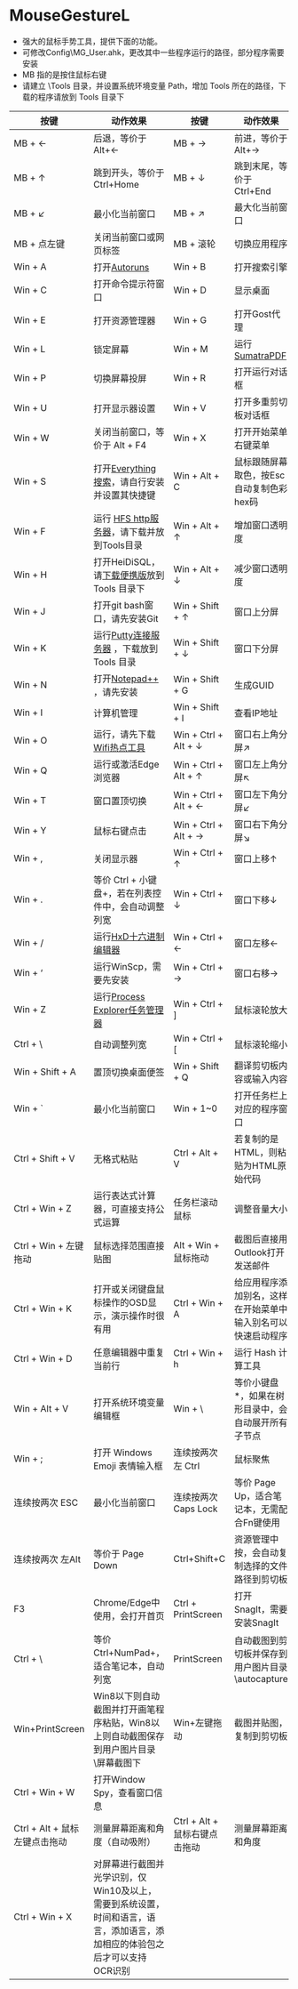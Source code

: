 # MouseGestureL

* 强大的鼠标手势工具，提供下面的功能。
* 可修改Config\MG_User.ahk，更改其中一些程序运行的路径，部分程序需要安装
* MB 指的是按住鼠标右键
* 请建立 \Tools 目录，并设置系统环境变量 Path，增加 Tools 所在的路径，下载的程序请放到 Tools 目录下

| 按键                | 动作效果                                                                              | 按键 | 动作效果                                                                       |
|-------------------|-----------------------------------------------------------------------------------| --- |----------------------------------------------------------------------------|
| MB + ←            | 后退，等价于 Alt+←                                                                      |MB + →| 前进，等价于 Alt+→                                                               |
| MB + ↑            | 跳到开头，等价于Ctrl+Home                                                                 |MB + ↓| 跳到末尾，等价于Ctrl+End                                                           |
| MB + ↙            | 最小化当前窗口                                                                           |MB + ↗| 最大化当前窗口                                                                    |
| MB + 点左键          | 关闭当前窗口或网页标签                                                                       |MB + 滚轮| 切换应用程序                                                                     |
| Win + A           | 打开[Autoruns](https://live.sysinternals.com/autoruns.exe)                          |Win + B| 打开搜索引擎                                                                     |
| Win + C           | 打开命令提示符窗口                                                                         |Win + D| 显示桌面                                                                       |
| Win + E           | 打开资源管理器                                                                           |Win + G| 打开Gost代理                                                                   |
| Win + L           | 锁定屏幕                                                                              |Win + M| 运行 [SumatraPDF](https://www.sumatrapdfreader.org/download-free-pdf-viewer) |
| Win + P           | 切换屏幕投屏                                                                            |Win + R| 打开运行对话框                                                                    |
| Win + U           | 打开显示器设置                                                                           |Win + V| 打开多重剪切板对话框                                                                 |
| Win + W           | 关闭当前窗口，等价于 Alt + F4                                                               |Win + X| 打开开始菜单右键菜单                                                                 |
| Win + S           | 打开[Everything搜索](https://www.voidtools.com/zh-cn/)，请自行安装并设置其快捷键                   |Win + Alt + C| 鼠标跟随屏幕取色，按Esc自动复制色彩hex码                                                    |
| Win + F           | 运行 [HFS http服务器](http://www.rejetto.com/hfs/)，请下载并放到Tools目录                       |Win + Alt + ↑| 增加窗口透明度                                                                    |
| Win + H           | 打开HeiDiSQL，请[下载便携版](https://www.heidisql.com/)放到 Tools 目录下                        |Win + Alt + ↓| 减少窗口透明度                                                                    |
| Win + J           | 打开git bash窗口，请先安装Git                                                              |Win + Shift + ↑| 窗口上分屏                                                                      |
| Win + K           | 运行[Putty连接服务器](https://www.chiark.greenend.org.uk/~sgtatham/putty/) ，下载放到 Tools 目录 |Win + Shift + ↓| 窗口下分屏                                                                      |
| Win + N           | 打开[Notepad++](https://notepad-plus-plus.org/) ，请先安装                               |Win + Shift + G| 生成GUID                                                                     |
| Win + I           | 计算机管理                                                                             |Win + Shift + I | 查看IP地址                                                                     ||
| Win + O           | 运行，请先下载[Wifi热点工具](https://raw.githubusercontent.com/kingron/wifi/master/wifi.bat) |Win + Ctrl + Alt + ↓| 窗口右上角分屏↗                                                                   |
| Win + Q           | 运行或激活Edge浏览器                                                                      |Win + Ctrl + Alt + ↑| 窗口左上角分屏↖                                                                   |
| Win + T           | 窗口置顶切换                                                                            |Win + Ctrl + Alt + ←| 窗口左下角分屏↙                                                                   |
| Win + Y           | 鼠标右键点击                                                                            |Win + Ctrl + Alt + →| 窗口右下角分屏↘                                                                   |
| Win + ,           | 关闭显示器                                                                             |Win + Ctrl + ↑| 窗口上移↑                                                                      |
| Win + .           | 等价 Ctrl + 小键盘+，若在列表控件中，会自动调整列宽                                                    |Win + Ctrl + ↓| 窗口下移↓                                                                      |
| Win + /           | 运行[HxD十六进制编辑器](https://mh-nexus.de/en/hxd/)                                       |Win + Ctrl + ←| 窗口左移←                                                                      |
| Win + ‘           | 运行WinScp，需要先安装                                                                    |Win + Ctrl + →| 窗口右移→                                                                      |
| Win + Z           | 运行[Process Explorer任务管理器](https://live.sysinternals.com/procexp.exe)              |Win + Ctrl + ]| 鼠标滚轮放大                                                                     |
| Ctrl + \          | 自动调整列宽                                                                            |Win + Ctrl + [| 鼠标滚轮缩小                                                                     |
| Win + Shift + A   | 置顶切换桌面便签                                                                          |Win + Shift + Q| 翻译剪切板内容或输入内容                                                               |
| Win + `           | 最小化当前窗口                                                                           |Win + 1~0| 打开任务栏上对应的程序窗口                                                              |
| Ctrl + Shift + V  | 无格式粘贴                                                                             | Ctrl + Alt + V | 若复制的是HTML，则粘贴为HTML原始代码                                                     |
| Ctrl + Win + Z    | 运行表达式计算器，可直接支持公式运算                                                                | 任务栏滚动鼠标 | 调整音量大小                                                                     |
| Ctrl + Win + 左键拖动 | 鼠标选择范围直接贴图                                                                        | Alt + Win + 鼠标拖动 | 截图后直接用Outlook打开发送邮件                                                        |
| Ctrl + Win + K    | 打开或关闭键盘鼠标操作的OSD显示，演示操作时很有用                                                        |  Ctrl + Win + A | 给应用程序添加别名，这样在开始菜单中输入别名可以快速启动程序                                             |
| Ctrl + Win + D    | 任意编辑器中重复当前行                                                                       | Ctrl + Win + h | 运行 Hash 计算工具                                                               |
| Win + Alt + V           | 打开系统环境变量编辑框                                                                       | Win + \ | 等价小键盘 *，如果在树形目录中，会自动展开所有子节点                                                | 
| Win + ;           | 打开 Windows Emoji 表情输入框                                                            | 连续按两次左 Ctrl | 鼠标聚焦                                                                       |
| 连续按两次 ESC         | 最小化当前窗口                                                                           | 连续按两次 Caps Lock | 等价 Page Up，适合笔记本，无需配合Fn键使用                                                 |
| 连续按两次 左Alt        | 等价于 Page Down                                                                     | Ctrl+Shift+C | 资源管理中按，会自动复制选择的文件路径到剪切板                                                    |
| F3                | Chrome/Edge中使用，会打开首页                                                              | Ctrl + PrintScreen | 打开 SnagIt，需要安装SnagIt                                                       | 
| Ctrl + \          | 等价Ctrl+NumPad+，适合笔记本，自动列宽                                                         | PrintScreen | 自动截图到剪切板并保存到用户图片目录\autocapture                                             |
| Win+PrintScreen | Win8以下则自动截图并打开画笔程序粘贴，Win8以上则自动截图保存到用户图片目录\屏幕截图下                                   |Win+左键拖动| 截图并贴图，复制到剪切板                                                               |
|Ctrl + Win + W | 打开Window Spy，查看窗口信息                                                               | |                                                                            |
| Ctrl + Alt + 鼠标左键点击拖动 | 测量屏幕距离和角度（自动吸附）                                                                   | Ctrl + Alt + 鼠标右键点击拖动 | 测量屏幕距离和角度                                                                  |
| Ctrl + Win + X | 对屏幕进行截图并光学识别，仅Win10及以上，需要到系统设置，时间和语言，语言，添加语言，添加相应的体验包之后才可以支持OCR识别                 | |                                                                            |
